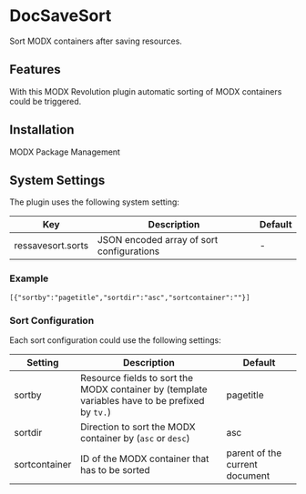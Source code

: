 DocSaveSort
================================================================================

Sort MODX containers after saving resources.

Features
--------------------------------------------------------------------------------
With this MODX Revolution plugin automatic sorting of MODX containers could be triggered. 

Installation
--------------------------------------------------------------------------------
MODX Package Management

System Settings
--------------------------------------------------------------------------------
The plugin uses the following system setting:

Key | Description | Default
--- | ----------- | -------
ressavesort.sorts | JSON encoded array of sort configurations | -

### Example

`[{"sortby":"pagetitle","sortdir":"asc","sortcontainer":""}]`

### Sort Configuration

Each sort configuration could use the following settings:

Setting | Description | Default
------- | ----------- | -------
sortby | Resource fields to sort the MODX container by (template variables have to be prefixed by `tv.`) | pagetitle
sortdir | Direction to sort the MODX container by (`asc` or `desc`) | asc
sortcontainer | ID of the MODX container that has to be sorted | parent of the current document